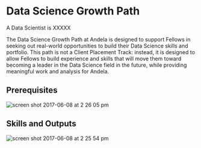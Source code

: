 # Data Science Growth Path
A Data Scientist is XXXXX


The Data Science Growth Path at Andela is designed to support Fellows in seeking out real-world opportunities to build their Data Science skills and portfolio. This path is not a Client Placement Track: instead, it is designed to allow Fellows to build experience and skills that will move them toward becoming a leader in the Data Science field in the future, while providing meaningful work and analysis for Andela. 

## Prerequisites

![screen shot 2017-06-08 at 2 26 05 pm](https://user-images.githubusercontent.com/5239538/26944400-8304ff38-4c56-11e7-8c5a-0ef91f788fd4.png)

## Skills and Outputs

![screen shot 2017-06-08 at 2 25 54 pm](https://user-images.githubusercontent.com/5239538/26944399-82fc54aa-4c56-11e7-842f-cd4831681d5c.png)

